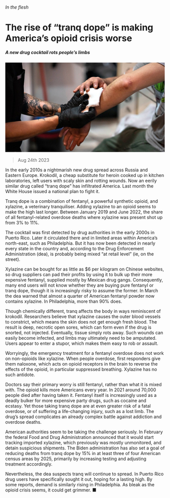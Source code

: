 ###### In the flesh

# The rise of “tranq dope” is making America’s opioid crisis worse 

##### A new drug cocktail rots people’s limbs 

![image](images/20230826_USP501.jpg) 

> Aug 24th 2023 

In the early 2010s a nightmarish new drug spread across Russia and Eastern Europe. Krokodil, a cheap substitute for heroin cooked up in kitchen laboratories, left users with scaly skin and rotting wounds. Now an eerily similar drug called “tranq dope” has infiltrated America. Last month the White House issued a national plan to fight it.

Tranq dope is a combination of fentanyl, a powerful synthetic opioid, and xylazine, a veterinary tranquiliser. Adding xylazine to an opioid seems to make the high last longer. Between January 2019 and June 2022, the share of all fentanyl-related overdose deaths where xylazine was present shot up from 3% to 11%. 

The cocktail was first detected by drug authorities in the early 2000s in Puerto Rico. Later it circulated there and in limited areas within America’s north-east, such as Philadelphia. But it has now been detected in nearly every state in the country and, according to the Drug Enforcement Administration (dea), is probably being mixed “at retail level” (ie, on the street). 

Xylazine can be bought for as little as $6 per kilogram on Chinese websites, so drug suppliers can pad their profits by using it to bulk up their more expensive fentanyl, supplied mostly by Mexican drug gangs. Consequently, many end users will not know whether they are buying pure fentanyl or tranq dope, though it is increasingly risky to assume the former. In March the dea warned that almost a quarter of American fentanyl powder now contains xylazine. In Philadelphia, more than 90% does.

Though chemically different, tranq affects the body in ways reminiscent of krokodil. Researchers believe that xylazine causes the outer blood vessels to constrict, which means the skin does not get enough fresh blood. The result is deep, necrotic open sores, which can form even if the drug is snorted, not injected. Eventually, tissue simply rots away. Such wounds can easily become infected, and limbs may ultimately need to be amputated. Users appear to enter a stupor, which makes them easy to rob or assault. 

Worryingly, the emergency treatment for a fentanyl overdose does not work on non-opioids like xylazine. When people overdose, first responders give them naloxone, which acts on opioid receptors in the brain to reverse the effects of the opioid, in particular suppressed breathing. Xylazine has no such antidote.

Doctors say their primary worry is still fentanyl, rather than what it is mixed with. The opioid kills more Americans every year. In 2021 around 70,000 people died after having taken it. Fentanyl itself is increasingly used as a deadly bulker for more expensive party drugs, such as cocaine and ecstasy. Yet those taking tranq dope are at even greater risk of a fatal overdose, or of suffering a life-changing injury, such as a lost limb. The drug’s spread complicates an already complex battle against addiction and overdose deaths.

American authorities seem to be taking the challenge seriously. In February the federal Food and Drug Administration announced that it would start tracking imported xylazine, which previously was mostly unmonitored, and detain suspicious shipments. The Biden administration has also set a goal of reducing deaths from tranq dope by 15% in at least three of four American census areas by 2025, primarily by increasing testing and adjusting treatment accordingly.

Nevertheless, the dea suspects tranq will continue to spread. In Puerto Rico drug users have specifically sought it out, hoping for a lasting high. By some reports, demand is similarly rising in Philadelphia. As bleak as the opioid crisis seems, it could get grimmer. ■


